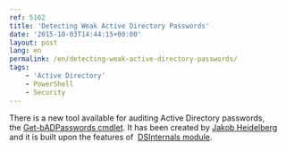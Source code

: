 ```yaml
---
ref: 5162
title: 'Detecting Weak Active Directory Passwords'
date: '2015-10-03T14:44:15+00:00'
layout: post
lang: en
permalink: /en/detecting-weak-active-directory-passwords/
tags:
    - 'Active Directory'
    - PowerShell
    - Security
---
```


There is a new tool available for&nbsp;auditing Active Directory passwords, the&nbsp;[Get-bADPasswords cmdlet](http://flemmingriis.com/get-badpasswords/). It&nbsp;has been created by&nbsp;[Jakob Heidelberg](https://twitter.com/JakobHeidelberg/) and&nbsp;it&nbsp;is&nbsp;built upon the features of&nbsp;&nbsp;[DSInternals module](https://www.dsinternals.com/en/downloads/).